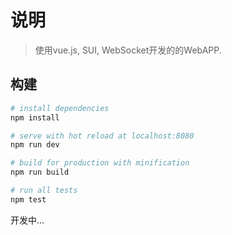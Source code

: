# 说明

> 使用vue.js, SUI, WebSocket开发的的WebAPP.

## 构建

``` bash
# install dependencies
npm install

# serve with hot reload at localhost:8080
npm run dev

# build for production with minification
npm run build

# run all tests
npm test
```

开发中...
